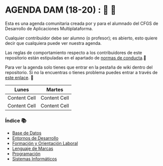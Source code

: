 # AGENDA DAM (18-20) : :notebook_with_decorative_cover:  :pencil:
Esta es una agenda comunitaria creada por y para el alumnado del CFGS de Desarrollo de Aplicaciones Multiplataforma.

Cualquier contribuidor debe ser alumno (o profesor); es abierto, esto quiere decir que cualquiera puede ver nuestra agenda.

Las reglas de comportamiento respecto a los contribuidores de este repositorio están estipuladas en el apartado de [normas de conducta]().:straight_ruler:

Para ver la agenda solo tienes que entrar en la pestaña de wiki dentro del repositorio. Si no la encuentras o tienes problema puedes entrar a través de [este enlace](https://github.com/Jose-Robles/AGENDA_DAM_18-20/wiki). :open_file_folder:

| Lunes  | Martes |
| ------------- | ------------- |
| Content Cell  | Content Cell  |
| Content Cell  | Content Cell  |

### Índice :books:
* [Base de Datos](https://github.com/Jose-Robles/AGENDA_DAM_18-20/wiki/Base-De-Datos)
* [Entornos de Desarrollo](https://github.com/Jose-Robles/AGENDA_DAM_18-20/wiki/Entorno-de-Desarrollo)
* [Formación y Orientación Laboral](https://github.com/Jose-Robles/AGENDA_DAM_18-20/wiki/Formaci%C3%B3n-y-Orientaci%C3%B3n-Laboral)
* [Lenguaje de Marcas](https://github.com/Jose-Robles/AGENDA_DAM_18-20/wiki/Lenguaje-de-Marcas)
* [Programación](https://github.com/Jose-Robles/AGENDA_DAM_18-20/wiki/Programaci%C3%B3n)
* [Sistemas Informáticos](https://github.com/Jose-Robles/AGENDA_DAM_18-20/wiki/Sistemas-Inform%C3%A1ticos)
